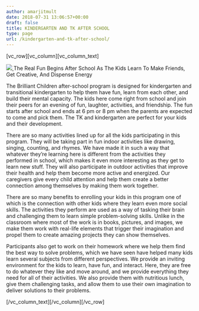 ```yaml
---
author: amarjitmult
date: 2018-07-31 13:06:57+00:00
draft: false
title: KINDERGARTEN AND TK AFTER SCHOOL
type: page
url: /kindergarten-and-tk-after-school/
---
```


[vc_row][vc_column][vc_column_text]


[![](http://brilliantchildren.net/wp-content/uploads/2018/08/391A8566-1-300x200.jpg)
](http://brilliantchildren.net/wp-content/uploads/2018/08/391A8566-1.jpg)The Real Fun Begins After School As The Kids Learn To Make Friends, Get Creative, And Dispense Energy




The Brilliant Children after-school program is designed for kindergarten and transitional kindergarten to help them have fun, learn from each other, and build their mental capacity. The kids here come right from school and join their peers for an evening of fun, laughter, activities, and friendship. The fun starts after school and ends at 6 pm or 8 pm when the parents are expected to come and pick them. The TK and kindergarten are perfect for your kids and their development.




There are so many activities lined up for all the kids participating in this program. They will be taking part in fun indoor activities like drawing, singing, counting, and rhymes. We have made it in such a way that whatever they’re learning here is different from the activities they performed in school, which makes it even more interesting as they get to learn new stuff. They will also participate in outdoor activities that improve their health and help them become more active and energized. Our caregivers give every child attention and help them create a better connection among themselves by making them work together.




There are so many benefits to enrolling your kids in this program one of which is the connection with other kids where they learn even more social skills. The activities they perform are used as a way of tasking their brain and challenging them to learn simple problem-solving skills. Unlike in the classroom where most of the work is in books, pictures, and images, we make them work with real-life elements that trigger their imagination and propel them to create amazing projects they can show themselves.




Participants also get to work on their homework where we help them find the best way to solve problems, which we have seen have helped many kids learn several subjects from different perspectives. We provide an inviting environment for the kids to learn, have fun, and interact. Here, they are free to do whatever they like and move around, and we provide everything they need for all of their activities. We also provide them with nutritious lunch, give them challenging tasks, and allow them to use their own imagination to deliver solutions to their problems.


[/vc_column_text][/vc_column][/vc_row]

